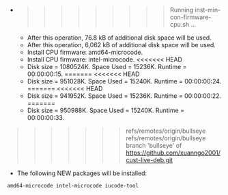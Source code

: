 * >>>>>>>>> Running inst-min-con-firmware-cpu.sh ...
  * After this operation, 76.8 kB of additional disk space will be used.
  * After this operation, 6,062 kB of additional disk space will be used.
  * Install CPU firmware: amd64-microcode.
  * Install CPU firmware: intel-microcode.
<<<<<<< HEAD
  * Disk size = 1080524K. Space Used = 15236K. Runtime = 00:00:00:15.
=======
<<<<<<< HEAD
  * Disk size = 951028K. Space Used = 15240K. Runtime = 00:00:00:24.
=======
<<<<<<< HEAD
  * Disk size = 941952K. Space Used = 15236K. Runtime = 00:00:00:22.
=======
  * Disk size = 950988K. Space Used = 15240K. Runtime = 00:00:00:33.
>>>>>>> refs/remotes/origin/bullseye
>>>>>>> refs/remotes/origin/bullseye
>>>>>>> branch 'bullseye' of https://github.com/xuanngo2001/cust-live-deb.git
  * The following NEW packages will be installed:
  ```bash
amd64-microcode intel-microcode iucode-tool
  ```
